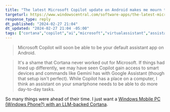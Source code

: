 ```yaml
---
title: "The latest Microsoft Copilot update on Android makes me mourn the death of Cortana"
targeturl: https://www.windowscentral.com/software-apps/the-latest-microsoft-copilot-update-on-android-makes-me-mourn-the-death-of-cortana
response_type: reply
dt_published: "2024-02-27 21:04"
dt_updated: "2024-02-27 21:04 -05:00"
tags: ["cortana","copilot","ai","microsoft","virtualassistant","assistant","chatbot"]
---
```


> Microsoft Copilot will soon be able to be your default assistant app on Android. 

> It's a shame that Cortana never worked out for Microsoft. If things had lined up differently, we may have seen Copilot gain access to smart devices and commands like Gemini has with Google Assistant (though that setup isn't perfect). While Copilot has a place on a computer, I think an assistant on your smartphone needs to be able to do more day-to-day tasks.

So many things were ahead of their time. I just want a [Windows Mobile PC (Windows Phone?) with an LLM-backed Cortana](/notes/windows-12-mobile-concept/).
